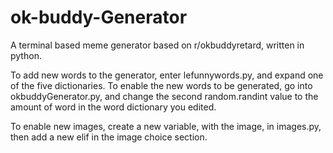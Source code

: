 # ok-buddy-Generator
A terminal based meme generator based on r/okbuddyretard, written in python. 

To add new words to the generator, enter lefunnywords.py, and expand one of the five dictionaries.
To enable the new words to be generated, go into okbuddyGenerator.py, and change the second random.randint value to the amount of
word in the word dictionary you edited. 

To enable new images, create a new variable, with the image, in images.py, then add a new elif in the image choice section. 
